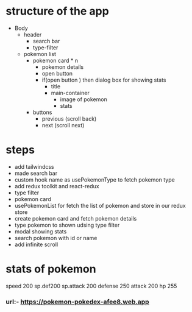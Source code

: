 # structure of the app
- Body
  - header
    - search bar 
    - type-filter
  - pokemon list
    - pokemon card * n 
      - pokemon details
      - open button
      - if(open button ) then dialog box for showing stats
        - title 
        - main-container
          - image of pokemon 
          - stats
    - buttons 
      - previous (scroll back) 
      - next (scroll next)



# steps 
- add tailwindcss
- made search bar
- custom hook name as usePokemonType to fetch pokemon type 
- add redux toolkit and react-redux
- type filter
- pokemon card 
- usePokemonList for fetch the list of pokemon and store in our redux store 
- create pokemon card and fetch pokemon details
- type pokemon to shown udsing type filter
- modal showing stats
- search pokemon with id or name 
- add infinite scroll



# stats of pokemon 
speed 200
sp.def200
sp.attack 200
defense 250
attack 200
hp 255

### url:-  https://pokemon-pokedex-afee8.web.app
